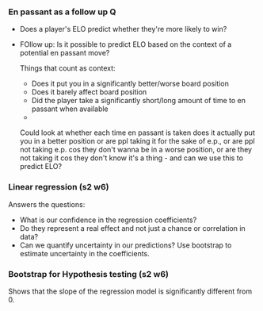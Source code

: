 ### En passant as a follow up Q

- Does a player's ELO predict whether they're more likely to win?

- FOllow up: Is it possible to predict ELO based on the context of a potential en passant move?

    Things that count as context:
    - Does it put you in a significantly better/worse board position
    - Does it barely affect board position
    - Did the player take a significantly short/long amount of time to en passant when available
    - 

    Could look at whether each time en passant is taken does it actually put you in a better position or are ppl taking it for the sake of e.p., or are ppl not taking e.p. cos they don't wanna be in a worse position, or are they not taking it cos they don't know it's a thing - and can we use this to predict ELO?




### Linear regression (s2 w6)
Answers the questions:
- What is our confidence in the regression coefficients?
- Do they represent a real effect and not just a chance or correlation in data?
- Can we quantify uncertainty in our predictions? Use bootstrap to estimate uncertainty in the coefficients.
  
### Bootstrap for Hypothesis testing (s2 w6)
Shows that the slope of the regression model is significantly different from 0.